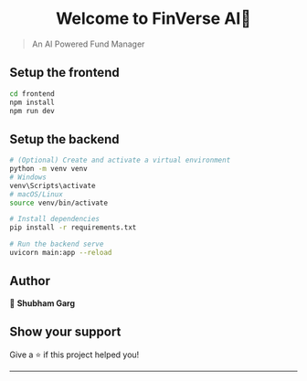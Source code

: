 <h1 align="center">Welcome to FinVerse AI👋</h1>
<p>
</p>

> An AI Powered Fund Manager

## Setup the frontend

```sh
cd frontend
npm install
npm run dev
```
## Setup the backend

```sh
# (Optional) Create and activate a virtual environment
python -m venv venv
# Windows
venv\Scripts\activate
# macOS/Linux
source venv/bin/activate

# Install dependencies
pip install -r requirements.txt

# Run the backend serve
uvicorn main:app --reload       
```

## Author

👤 **Shubham Garg**


## Show your support

Give a ⭐️ if this project helped you!

***